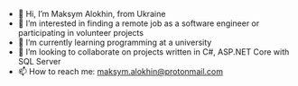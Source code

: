 - 👋 Hi, I’m Maksym Alokhin, from Ukraine
- 👀 I’m interested in finding a remote job as a software engineer or participating in volunteer projects
- 🌱 I’m currently learning programming at a university
- 💞️ I’m looking to collaborate on projects written in C#, ASP.NET Core with SQL Server
- 📫 How to reach me: maksym.alokhin@protonmail.com

<!---
gform/gform is a ✨ special ✨ repository because its `README.md` (this file) appears on your GitHub profile.
You can click the Preview link to take a look at your changes.
--->
